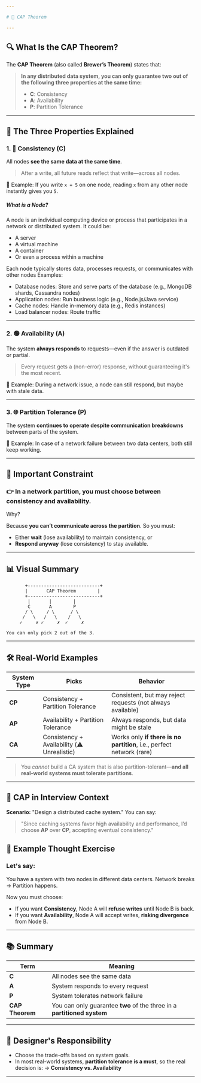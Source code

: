 ```yaml
---

# 📘 CAP Theorem

---
```


## 🔍 What Is the CAP Theorem?

The **CAP Theorem** (also called **Brewer’s Theorem**) states that:

> **In any distributed data system, you can only guarantee two out of the following three properties at the same time:**
>
> * **C**: Consistency
> * **A**: Availability
> * **P**: Partition Tolerance

---

## 📖 The Three Properties Explained

### 1. 🔄 **Consistency (C)**

All nodes **see the same data at the same time**.

> After a write, all future reads reflect that write—across all nodes.

📌 Example: If you write `x = 5` on one node, reading `x` from any other node instantly gives you `5`.

#####   What is a Node?
A node is an individual computing device or process that participates in a network or distributed system.
It could be:
- A server
- A virtual machine
- A container
- Or even a process within a machine

Each node typically stores data, processes requests, or communicates with other nodes 
Examples:
- Database nodes: Store and serve parts of the database (e.g., MongoDB shards, Cassandra nodes)
- Application nodes: Run business logic (e.g., Node.js/Java service)
- Cache nodes: Handle in-memory data (e.g., Redis instances)
- Load balancer nodes: Route traffic


---

### 2. 🟢 **Availability (A)**

The system **always responds** to requests—even if the answer is outdated or partial.

> Every request gets a (non-error) response, without guaranteeing it's the most recent.

📌 Example: During a network issue, a node can still respond, but maybe with stale data.

---

### 3. 🌐 **Partition Tolerance (P)**

The system **continues to operate despite communication breakdowns** between parts of the system.

📌 Example: In case of a network failure between two data centers, both still keep working.

---

## 📌 Important Constraint

### 👉 **In a network partition, you must choose between consistency and availability.**

Why?

Because **you can’t communicate across the partition**. So you must:

* Either **wait** (lose availability) to maintain consistency, or
* **Respond anyway** (lose consistency) to stay available.

---

## 📊 Visual Summary

```
       +---------------------------+
       |       CAP Theorem        |
       +---------------------------+
        |       |        |
        C       A        P
       / \     / \      / \
      /   \   /   \    /   \
     ✓     ✗ ✓     ✗  ✓     ✗

You can only pick 2 out of the 3.
```

---

## 🛠️ Real-World Examples

| System Type | Picks                                       | Behavior                                                              |
| ----------- | ------------------------------------------- | --------------------------------------------------------------------- |
| **CP**      | Consistency + Partition Tolerance           | Consistent, but may reject requests (not always available)            |
| **AP**      | Availability + Partition Tolerance          | Always responds, but data might be stale                              |
| **CA**      | Consistency + Availability (⚠️ Unrealistic) | Works only **if there is no partition**, i.e., perfect network (rare) |

> You *cannot* build a CA system that is also partition-tolerant—**and all real-world systems must tolerate partitions**.

---

## 🧠 CAP in Interview Context

**Scenario:** "Design a distributed cache system."
You can say:

> "Since caching systems favor high availability and performance, I’d choose **AP** over **CP**, accepting eventual consistency."


## 🧪 Example Thought Exercise

### Let's say:

You have a system with two nodes in different data centers.
Network breaks → Partition happens.

Now you must choose:

* If you want **Consistency**, Node A will **refuse writes** until Node B is back.
* If you want **Availability**, Node A will accept writes, **risking divergence** from Node B.

---

## 📚 Summary

| Term            | Meaning                                                                 |
| --------------- | ----------------------------------------------------------------------- |
| **C**           | All nodes see the same data                                             |
| **A**           | System responds to every request                                        |
| **P**           | System tolerates network failure                                        |
| **CAP Theorem** | You can only guarantee **two** of the three in a **partitioned system** |

---

## 🚀 Designer's Responsibility

* Choose the trade-offs based on system goals.
* In most real-world systems, **partition tolerance is a must**, so the real decision is:
  → **Consistency vs. Availability**

---

